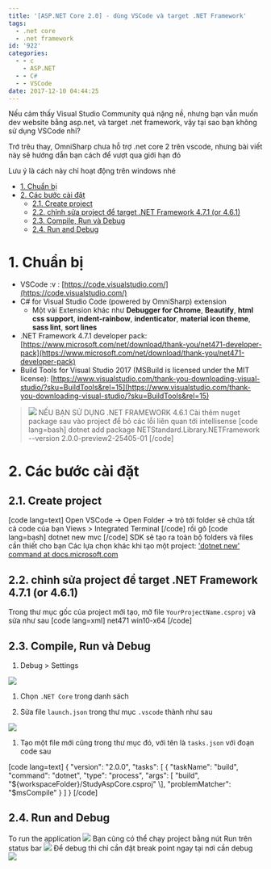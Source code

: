 ```yaml
---
title: '[ASP.NET Core 2.0] - dùng VSCode và target .NET Framework'
tags:
  - .net core
  - .net framework
id: '922'
categories:
  - - c
    - ASP.NET
  - - C#
  - - VSCode
date: 2017-12-10 04:44:25
---
```


Nếu cảm thấy Visual Studio Community quá nặng nề, nhưng bạn vẫn muốn dev website bằng asp.net, và target .net framework, vậy tại sao bạn không sử dụng VSCode nhỉ?

Trớ trêu thay, OmniSharp chưa hỗ trợ .net core 2 trên vscode, nhưng bài viết này sẽ hướng dẫn bạn cách để vượt qua giới hạn đó

Lưu ý là cách này chỉ hoạt động trên windows nhé
<!-- more -->
*   [1. Chuẩn bị](#1-chuẩn-bị)
*   [2. Các bước cài đặt](#2-các-bước-cài-đặt)
    *   [2.1. Create project](#21-create-project)
    *   [2.2. chỉnh sửa project để target .NET Framework 4.7.1 (or 4.6.1)](#22-chỉnh-sửa-project-để-target-net-framework-471-or-461)
    *   [2.3. Compile, Run và Debug](#23-compile-run-và-debug)
    *   [2.4. Run and Debug](#24-run-and-debug)

# 1. Chuẩn bị

*   VSCode :v : [https://code.visualstudio.com/](https://code.visualstudio.com/)
*   C# for Visual Studio Code (powered by OmniSharp) extension
    *   Một vài Extension khác như **Debugger for Chrome**, **Beautify**, **html css support**, **indent-rainbow**, **indenticator**, **material icon theme**, **sass lint**, **sort lines**
*   .NET Framework 4.7.1 developer pack: [https://www.microsoft.com/net/download/thank-you/net471-developer-pack](https://www.microsoft.com/net/download/thank-you/net471-developer-pack)
*   Build Tools for Visual Studio 2017 (MSBuild is licensed under the MIT license): [https://www.visualstudio.com/thank-you-downloading-visual-studio/?sku=BuildTools&rel=15](https://www.visualstudio.com/thank-you-downloading-visual-studio/?sku=BuildTools&rel=15)

> ![](https://farm5.staticflickr.com/4531/24089620797_59f8abe75b_o.png) NẾU BẠN SỬ DỤNG .NET FRAMEWORK 4.6.1 Cài thêm nuget package sau vào project để bỏ các lỗi liên quan tới intellisense \[code lang=bash\] dotnet add package NETStandard.Library.NETFramework --version 2.0.0-preview2-25405-01 \[/code\]

# 2. Các bước cài đặt

## 2.1. Create project

\[code lang=text\] Open VSCode -> Open Folder -> trỏ tới folder sẽ chứa tất cả code của bạn Views > Integrated Terminal \[/code\] rồi gõ \[code lang=bash\] dotnet new mvc \[/code\] SDK sẽ tạo ra toàn bộ folders và files cần thiết cho bạn Các lựa chọn khác khi tạo một project: ['dotnet new' command at docs.microsoft.com](https://docs.microsoft.com/en-us/dotnet/core/tools/dotnet-new?tabs=netcore2x)

## 2.2. chỉnh sửa project để target .NET Framework 4.7.1 (or 4.6.1)

Trong thư mục gốc của project mới tạo, mở file `YourProjectName.csproj` và sửa như sau \[code lang=xml\] <Project Sdk="Microsoft.NET.Sdk.Web"> <PropertyGroup> <TargetFramework>net471</TargetFramework> <!--RuntimeIdentifier is based on your local machine. A list of all available values here--> <RuntimeIdentifier>win10-x64</RuntimeIdentifier> </PropertyGroup> <ItemGroup> <!--These are nuget package targeting .net framework, dependency is .NET Standard 2.0, which is supported by .net framework 4.7.1--> <PackageReference Include="Microsoft.AspNetCore" Version="2.0.1" /> <PackageReference Include="Microsoft.AspNetCore.Mvc" Version="2.0.1" /> <PackageReference Include="Microsoft.AspNetCore.Mvc.Razor.ViewCompilation" Version="2.0.1" PrivateAssets="All" /> <PackageReference Include="Microsoft.AspNetCore.StaticFiles" Version="2.0.1" /> <PackageReference Include="Microsoft.VisualStudio.Web.BrowserLink" Version="2.0.1" /> </ItemGroup> <ItemGroup> <DotNetCliToolReference Include="Microsoft.VisualStudio.Web.CodeGeneration.Tools" Version="2.0.1" /> </ItemGroup> </Project> \[/code\]

## 2.3. Compile, Run và Debug

1.  Debug > Settings

![](https://farm5.staticflickr.com/4563/38068269685_37649c8f9e_o.png)

1.  Chọn `.NET Core` trong danh sách
    
2.  Sửa file `launch.json` trong thư mục `.vscode` thành như sau
    

![](https://farm5.staticflickr.com/4683/27177480069_ee651b8559_o.png)

1.  Tạo một file mới cũng trong thư mục đó, với tên là `tasks.json` với đoạn code sau

\[code lang=text\] { "version": "2.0.0", "tasks": \[ { "taskName": "build", "command": "dotnet", "type": "process", "args": \[ "build", "${workspaceFolder}/StudyAspCore.csproj" \], "problemMatcher": "$msCompile" } \] } \[/code\]

## 2.4. Run and Debug

To run the application ![](https://farm5.staticflickr.com/4583/38918103882_b12ebfb671_o.png) Bạn cũng có thể chạy project bằng nút Run trên status bar ![](https://farm5.staticflickr.com/4594/38068348135_e554c5e5ca_o.png) Để debug thì chỉ cần đặt break point ngay tại nơi cần debug ![](https://farm5.staticflickr.com/4599/38238463834_bf8bc671b6_o.png)
